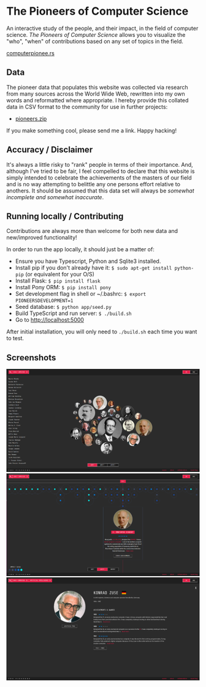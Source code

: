 # The Pioneers of Computer Science

An interactive study of the people, and their impact, in the field of computer science. *The Pioneers of Computer Science* allows you to visualize the "who", "when" of contributions based on any set of topics in the field.

[computerpionee.rs](http://computerpionee.rs/)

## Data

The pioneer data that populates this website was collected via research from many sources across the World Wide Web, rewritten into my own words and reformatted where appropriate. I hereby provide this collated data in CSV format to the community for use in further projects:

* [pioneers.zip](/data/dist/pioneers.zip)

If you make something cool, please send me a link. Happy hacking!

## Accuracy / Disclaimer

It's always a little risky to "rank" people in terms of their importance. And, although I've tried to be fair, I feel compelled to declare that this website is simply intended to celebrate the achievements of the masters of our field and is no way attempting to belittle any one persons effort relative to anothers. It should be assumed that this data set will always be *somewhat incomplete and somewhat inaccurate*.

## Running locally / Contributing

Contributions are always more than welcome for both new data and new/improved functionality!

In order to run the app locally, it should just be a matter of:

* Ensure you have Typescript, Python and Sqlite3 installed.
* Install pip if you don't already have it: `$ sudo apt-get install python-pip` (or equivalent for your O/S)
* Install Flask: `$ pip install flask`
* Install Pony ORM: `$ pip install pony`
* Set development flag in shell or ~/.bashrc: `$ export PIONEERSDEVELOPMENT=1`
* Seed database: `$ python app/seed.py`
* Build TypeScript and run server: `$ ./build.sh`
* Go to [http://localhost:5000](http://localhost:5000)

After initial installation, you will only need to `./build.sh` each time you want to test.

## Screenshots

![The Pioneers: Impact](/data/screenshots/impact.png?raw=true "The Pioneers: Impact")
![The Pioneers: Timeline](/data/screenshots/timeline.png?raw=true "The Pioneers: Timeline")
![The Pioneers: Pioneer](/data/screenshots/pioneer.png?raw=true "The Pioneers: Pioneer")

